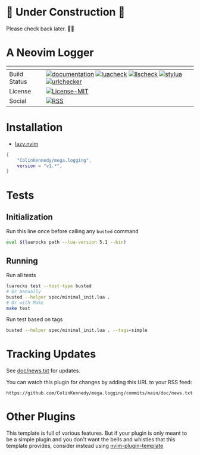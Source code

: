 # 🚧 Under Construction 🚧

Please check back later. 🔧✨

# A Neovim Logger

| <!-- -->     | <!-- -->                                                                                                                                                                                                                                                                                                                                                                                                                                                                                                                                                                                                                                                                                                                                                                                                                                                                                                                                                                                                                                                                                                                                                                                                                                                                                                                                                                                                                                                                                                                                                                                                                                                                                                                                              |
|--------------|-------------------------------------------------------------------------------------------------------------------------------------------------------------------------------------------------------------------------------------------------------------------------------------------------------------------------------------------------------------------------------------------------------------------------------------------------------------------------------------------------------------------------------------------------------------------------------------------------------------------------------------------------------------------------------------------------------------------------------------------------------------------------------------------------------------------------------------------------------------------------------------------------------------------------------------------------------------------------------------------------------------------------------------------------------------------------------------------------------------------------------------------------------------------------------------------------------------------------------------------------------------------------------------------------------------------------------------------------------------------------------------------------------------------------------------------------------------------------------------------------------------------------------------------------------------------------------------------------------------------------------------------------------------------------------------------------------------------------------------------------------|
| Build Status | [![documentation](https://img.shields.io/github/actions/workflow/status/ColinKennedy/mega.logging/documentation.yml?branch=main&style=for-the-badge&label=Documentation)](https://github.com/ColinKennedy/mega.logging/actions/workflows/documentation.yml)  [![luacheck](https://img.shields.io/github/actions/workflow/status/ColinKennedy/mega.logging/luacheck.yml?branch=main&style=for-the-badge&label=Luacheck)](https://github.com/ColinKennedy/mega.logging/actions/workflows/luacheck.yml) [![llscheck](https://img.shields.io/github/actions/workflow/status/ColinKennedy/mega.logging/llscheck.yml?branch=main&style=for-the-badge&label=llscheck)](https://github.com/ColinKennedy/mega.logging/actions/workflows/llscheck.yml) [![stylua](https://img.shields.io/github/actions/workflow/status/ColinKennedy/mega.logging/stylua.yml?branch=main&style=for-the-badge&label=Stylua)](https://github.com/ColinKennedy/mega.logging/actions/workflows/stylua.yml)  [![urlchecker](https://img.shields.io/github/actions/workflow/status/ColinKennedy/mega.logging/urlchecker.yml?branch=main&style=for-the-badge&label=URLChecker)](https://github.com/ColinKennedy/mega.logging/actions/workflows/urlchecker.yml)  |
| License      | [![License-MIT](https://img.shields.io/badge/License-MIT-blue?style=for-the-badge)](https://github.com/ColinKennedy/mega.logging/blob/main/LICENSE)                                                                                                                                                                                                                                                                                                                                                                                                                                                                                                                                                                                                                                                                                                                                                                                                                                                                                                                                                                                                                                                                                                                                                                                                                                                                                                                                          |
| Social       | [![RSS](https://img.shields.io/badge/rss-F88900?style=for-the-badge&logo=rss&logoColor=white)](https://github.com/ColinKennedy/mega.logging/commits/main/doc/news.txt.atom)                                                                                                                                                                                                                                                                                                                                                                                                                                                                                                                                                                                                                                                                                                                                                                                                                                                                                                                                                                                                                                                                                                                                                                                                                                                                                                                  |


# Installation
- [lazy.nvim](https://github.com/folke/lazy.nvim)
```lua
{
    "ColinKennedy/mega.logging",
    version = "v1.*",
}
```


# Tests
## Initialization
Run this line once before calling any `busted` command

```sh
eval $(luarocks path --lua-version 5.1 --bin)
```


## Running
Run all tests
```sh
luarocks test --test-type busted
# Or manually
busted --helper spec/minimal_init.lua .
# Or with Make
make test
```

Run test based on tags
```sh
busted --helper spec/minimal_init.lua . --tags=simple
```

# Tracking Updates
See [doc/news.txt](doc/news.txt) for updates.

You can watch this plugin for changes by adding this URL to your RSS feed:
```
https://github.com/ColinKennedy/mega.logging/commits/main/doc/news.txt.atom
```

# Other Plugins
This template is full of various features. But if your plugin is only meant to
be a simple plugin and you don't want the bells and whistles that this template
provides, consider instead using
[nvim-plugin-template](https://github.com/ellisonleao/nvim-plugin-template)
